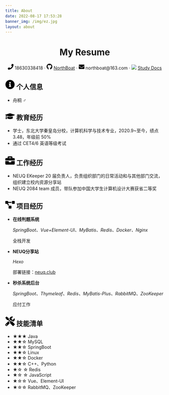 ```yaml
---
title: About
date: 2022-08-17 17:53:28
banner_img: /img/ez.jpg
layout: about
---
```


<center>
     <h1>My Resume</h1>
     <div>
         <span>
             <img src="assets/phone-solid.svg" width="18px">
             18630338418
         </span>
         ·
         <span>
             <img src="assets/github-brands.svg" width="18px">
             <a href="https://github.com/NorthBoat">NorthBoat</a>
         </span>
         ·
         <span>
             <img src="assets/envelope-solid.svg" width="18px">
             northboat@163.com
         </span>
         ·
         <span>
              <img src="assets/logo.ico" width="18px">
             <a href="https://northboat-docs.netlify.app">Study Docs</a>
         </span>
     </div>
</center>

## <img src="assets/info-circle-solid.svg" width="30px"> 个人信息

- 舟桐 ♂

## <img src="assets/graduation-cap-solid.svg" width="30px"> 教育经历

- 学士，东北大学秦皇岛分校，计算机科学与技术专业，2020.9~至今，绩点 3.48，年级前 50%
- 通过 CET4/6 英语等级考试

## <img src="assets/briefcase-solid.svg" width="30px"> 工作经历

- NEUQ EKeeper 20 届负责人，负责组织部门的日常活动和与其他部门交流，组织建立校内资源分享站
- NEUQ 2084 team 成员，带队参加中国大学生计算机设计大赛获省二等奖

## <img src="assets/project-diagram-solid.svg" width="30px"> 项目经历

- **在线判题系统**
  
  *SpringBoot、Vue+Element-UI、MyBatis、Redis、Docker、Nginx*
  
  全栈开发

- **NEUQ分享站**
  
  *Hexo*
  
  部署链接：[neuq.club](www.neuq.club)

- **秒杀系统后台**
  
  *SpringBoot、Thymeleaf、Redis、MyBatis-Plus、RabbitMQ、ZooKeeper*
  
  应付工作

## <img src="assets/tools-solid.svg" width="30px"> 技能清单

- ★★★ Java
- ★★☆  MySQL
- ★★☆ SpringBoot
- ★★☆ Linux
- ★★☆ Docker
- ★★☆ C++、Python
- ★☆ ☆  Redis
- ★☆ ☆ JavaScript
- ★☆☆  Vue、Element-UI
- ★☆☆ RabbitMQ、ZooKeeper

